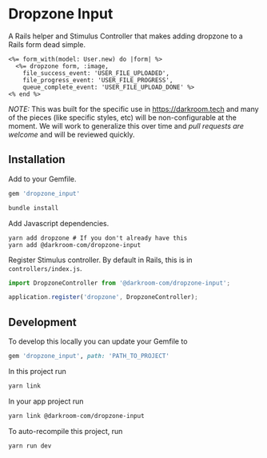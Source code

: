 # Dropzone Input

A Rails helper and Stimulus Controller that makes adding dropzone to a Rails form dead simple.

```erb
<%= form_with(model: User.new) do |form| %>
  <%= dropzone form, :image,
    file_success_event: 'USER_FILE_UPLOADED',
    file_progress_event: 'USER_FILE_PROGRESS',
    queue_complete_event: 'USER_FILE_UPLOAD_DONE' %>
<% end %>
```

*NOTE:* This was built for the specific use in https://darkroom.tech and many of the pieces (like
specific styles, etc) will be non-configurable at the moment. We will work to generalize this over
time and *pull requests are welcome* and will be reviewed quickly.

## Installation

Add to your Gemfile.

```ruby
gem 'dropzone_input'
```

```sh
bundle install
```

Add Javascript dependencies.

```
yarn add dropzone # If you don't already have this
yarn add @darkroom-com/dropzone-input
```

Register Stimulus controller. By default in Rails, this is in `controllers/index.js`.

```js
import DropzoneController from '@darkroom-com/dropzone-input';

application.register('dropzone', DropzoneController);
```

## Development

To develop this locally you can update your Gemfile to

```ruby
gem 'dropzone_input', path: 'PATH_TO_PROJECT'
```

In this project run

```sh
yarn link
```

In your app project run

```sh
yarn link @darkroom-com/dropzone-input
```

To auto-recompile this project, run

```sh
yarn run dev
```
